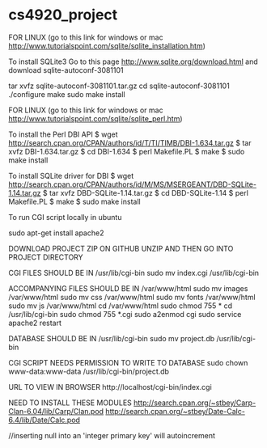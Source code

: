 # cs4920_project


FOR LINUX (go to this link for windows or mac http://www.tutorialspoint.com/sqlite/sqlite_installation.htm)

To install SQLite3
Go to this page http://www.sqlite.org/download.html and download sqlite-autoconf-3081101

tar xvfz sqlite-autoconf-3081101.tar.gz
cd sqlite-autoconf-3081101
./configure
make
sudo make install

FOR LINUX  (go to this link for windows or mac http://www.tutorialspoint.com/sqlite/sqlite_perl.htm)

To install the Perl DBI API
$ wget http://search.cpan.org/CPAN/authors/id/T/TI/TIMB/DBI-1.634.tar.gz
$ tar xvfz DBI-1.634.tar.gz
$ cd DBI-1.634
$ perl Makefile.PL
$ make
$ sudo make install

To install SQLite driver for DBI
$ wget http://search.cpan.org/CPAN/authors/id/M/MS/MSERGEANT/DBD-SQLite-1.14.tar.gz
$ tar xvfz DBD-SQLite-1.14.tar.gz
$ cd DBD-SQLite-1.14
$ perl Makefile.PL
$ make
$ sudo make install

To run CGI script locally in ubuntu

sudo apt-get install apache2

DOWNLOAD PROJECT ZIP ON GITHUB
UNZIP AND THEN GO INTO PROJECT DIRECTORY

CGI FILES SHOULD BE IN /usr/lib/cgi-bin
sudo mv index.cgi /usr/lib/cgi-bin

ACCOMPANYING FILES SHOULD BE IN /var/www/html
sudo mv images /var/www/html
sudo mv css /var/www/html
sudo mv fonts /var/www/html
sudo mv js /var/www/html
cd /var/www/html
sudo chmod 755 *
cd /usr/lib/cgi-bin
sudo chmod 755 *.cgi
sudo a2enmod cgi
sudo service apache2 restart

DATABASE SHOULD BE IN /usr/lib/cgi-bin
sudo mv project.db /usr/lib/cgi-bin

CGI SCRIPT NEEDS PERMISSION TO WRITE TO DATABASE
sudo chown www-data:www-data /usr/lib/cgi-bin/project.db

URL TO VIEW IN BROWSER
http://localhost/cgi-bin/index.cgi

NEED TO INSTALL THESE MODULES
http://search.cpan.org/~stbey/Carp-Clan-6.04/lib/Carp/Clan.pod
http://search.cpan.org/~stbey/Date-Calc-6.4/lib/Date/Calc.pod


//inserting null into an 'integer primary key' will autoincrement
